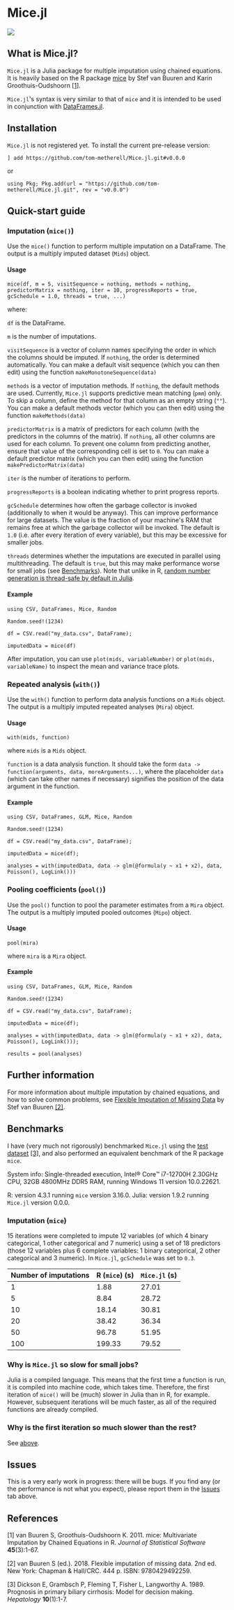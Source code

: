 # Mice.jl
[![](https://img.shields.io/badge/docs-dev-blue.svg)](https://tom-metherell.github.io/Mice.jl/dev)

## What is Mice.jl?

`Mice.jl` is a Julia package for multiple imputation using chained equations. It is heavily based on the R package [mice](https://cran.r-project.org/web/packages/mice/index.html) by Stef van Buuren and Karin Groothuis-Oudshoorn [[1]](#1).

`Mice.jl`'s syntax is very similar to that of `mice` and it is intended to be used in conjunction with [DataFrames.jl](https://github.com/JuliaData/DataFrames.jl).

## Installation

`Mice.jl` is not registered yet. To install the current pre-release version:

```
] add https://github.com/tom-metherell/Mice.jl.git#v0.0.0
```

or

```
using Pkg; Pkg.add(url = "https://github.com/tom-metherell/Mice.jl.git", rev = "v0.0.0")
```

## Quick-start guide

### Imputation (`mice()`)
Use the `mice()` function to perform multiple imputation on a DataFrame. The output is a multiply imputed dataset (`Mids`) object.

#### Usage
```
mice(df, m = 5, visitSequence = nothing, methods = nothing, predictorMatrix = nothing, iter = 10, progressReports = true, gcSchedule = 1.0, threads = true, ...)
```
where:

`df` is the DataFrame.

`m` is the number of imputations.

`visitSequence` is a vector of column names specifying the order in which the columns should be imputed. If `nothing`, the order is determined automatically. You can make a default visit sequence (which you can then edit) using the function `makeMonotoneSequence(data)`

`methods` is a vector of imputation methods. If `nothing`, the default methods are used. Currently, `Mice.jl` supports predictive mean matching (`pmm`) only. To skip a column, define the method for that column as an empty string (`""`). You can make a default methods vector (which you can then edit) using the function `makeMethods(data)`

`predictorMatrix` is a matrix of predictors for each column (with the predictors in the columns of the matrix). If `nothing`, all other columns are used for each column. To prevent one column from predicting another, ensure that value of the corresponding cell is set to `0`. You can make a default predictor matrix (which you can then edit) using the function `makePredictorMatrix(data)`

`iter` is the number of iterations to perform.

`progressReports` is a boolean indicating whether to print progress reports.

`gcSchedule` determines how often the garbage collector is invoked (additionally to when it would be anyway). This can improve performance for large datasets. The value is the fraction of your machine's RAM that remains free at which the garbage collector will be invoked. The default is `1.0` (i.e. after every iteration of every variable), but this may be excessive for smaller jobs.

`threads` determines whether the imputations are executed in parallel using multithreading. The default is `true`, but this may make performance worse for small jobs (see [Benchmarks](#benchmarks)). Note that unlike in R, [random number generation is thread-safe by default in Julia](https://julialang.org/blog/2021/11/julia-1.7-highlights/#new_rng_reproducible_rng_in_tasks).

#### Example
```
using CSV, DataFrames, Mice, Random

Random.seed!(1234)

df = CSV.read("my_data.csv", DataFrame);

imputedData = mice(df)
```

After imputation, you can use `plot(mids, variableNumber)` or `plot(mids, variableName)` to inspect the mean and variance trace plots.

### Repeated analysis (`with()`)
Use the `with()` function to perform data analysis functions on a `Mids` object. The output is a multiply imputed repeated analyses (`Mira`) object.

#### Usage
```
with(mids, function)
```
where `mids` is a `Mids` object.

`function` is a data analysis function. It should take the form `data -> function(arguments, data, moreArguments...)`, where the placeholder `data` (which can take other names if necessary) signifies the position of the data argument in the function.

#### Example
```
using CSV, DataFrames, GLM, Mice, Random

Random.seed!(1234)

df = CSV.read("my_data.csv", DataFrame);

imputedData = mice(df);

analyses = with(imputedData, data -> glm(@formula(y ~ x1 + x2), data, Poisson(), LogLink()))
```

### Pooling coefficients (`pool()`)
Use the `pool()` function to pool the parameter estimates from a `Mira` object. The output is a multiply imputed pooled outcomes (`Mipo`) object.

#### Usage
```
pool(mira)
```
where `mira` is a `Mira` object.

#### Example
```
using CSV, DataFrames, GLM, Mice, Random

Random.seed!(1234)

df = CSV.read("my_data.csv", DataFrame);

imputedData = mice(df);

analyses = with(imputedData, data -> glm(@formula(y ~ x1 + x2), data, Poisson(), LogLink()));

results = pool(analyses)
```

## Further information

For more information about multiple imputation by chained equations, and how to solve common problems, see [Flexible Imputation of Missing Data](https://stefvanbuuren.name/fimd/) by Stef van Buuren [[2]](#2).

## Benchmarks

I have (very much not rigorously) benchmarked `Mice.jl` using the [test dataset](https://archive.ics.uci.edu/dataset/878) [[3]](#3), and also performed an equivalent benchmark of the R package `mice`.

System info: Single-threaded execution, Intel® Core™ i7-12700H 2.30GHz CPU, 32GB 4800MHz DDR5 RAM, running Windows 11 version 10.0.22621.

R: version 4.3.1 running `mice` version 3.16.0.
Julia: version 1.9.2 running `Mice.jl` version 0.0.0.

### Imputation (`mice`)

15 iterations were completed to impute 12 variables (of which 4 binary categorical, 1 other categorical and 7 numeric) using a set of 18 predictors (those 12 variables plus 6 complete variables: 1 binary categorical, 2 other categorical and 3 numeric).
In `Mice.jl`, `gcSchedule` was set to `0.3`.

| Number of imputations | R (`mice`) (s) | `Mice.jl` (s) |
| --- | --- | --- |
| 1 | 1.88 | 27.01 |
| 5 | 8.84 | 28.72 |
| 10 | 18.14 | 30.81 |
| 20 | 38.42 | 36.34 |
| 50 | 96.78 | 51.95 |
| 100 | 199.33 | 79.52 |

### Why is `Mice.jl` so slow for small jobs?

Julia is a compiled language. This means that the first time a function is run, it is compiled into machine code, which takes time. Therefore, the first iteration of `mice()` will be (much) slower in Julia than in R, for example. However, subsequent iterations will be much faster, as all of the required functions are already compiled.

### Why is the first iteration so much slower than the rest?

See [above](#why-is-micejl-so-slow-for-small-jobs).

## Issues

This is a very early work in progress: there will be bugs. If you find any (or the performance is not what you expect), please report them in the [Issues](https://github.com/tom-metherell/Mice.jl/issues) tab above.

## References
<a id="1">[1]</a>
van Buuren S, Groothuis-Oudshoorn K. 2011. mice: Multivariate Imputation by Chained Equations in R. *Journal of Statistical Software* **45**(3):1-67.

<a id="2">[2]</a>
van Buuren S (ed.). 2018. Flexible imputation of missing data. 2nd ed. New York: Chapman & Hall/CRC. 444 p. ISBN: 9780429492259.

<a id="3">[3]</a>
Dickson E, Grambsch P, Fleming T, Fisher L, Langworthy A. 1989. Prognosis in primary biliary cirrhosis: Model for decision making. *Hepatology* **10**(1):1-7.
